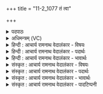 +++
title = "11-2_1077 तं त्वा"

+++
<details><summary>पदपाठः</summary>

तम्। त्वा꣣। वि꣡प्राः꣢꣯। वि। प्राः꣣। वचो। वि꣡दः꣢। व꣣चः। वि꣡दः꣢꣯। प꣡रि꣢꣯। कृ꣣ण्वन्ति। धर्णसि꣢म्। सम्। त्वा꣣। मृजन्ति। आय꣡वः꣢। १०७७।
</details>

<details><summary>अधिमन्त्रम् (VC)</summary>

- पवमानः सोमः
- कश्यपो मारीचः
- गायत्री
- षड्जः
</details>

<details><summary>हिन्दी : आचार्य रामनाथ वेदालंकार - विषयः</summary>

अगले मन्त्र में फिर गुरु-शिष्य का ही विषय है।
</details>

<details><summary>हिन्दी : आचार्य रामनाथ वेदालंकार - पदार्थः</summary>

पदार्थान्वय -  हे शिष्य ! (धर्णसिम्) विद्या का ग्रहण करनेवाले, (तं त्वा) गुरुकुल में प्रविष्ट हुए उस तुझको (वचोविदः) सम्पूर्ण वाङ्ग्मय के ज्ञानी (विप्राः)ब्राह्मण गुरुजन (परिष्कृण्वन्ति) परिष्कृत करते हैं, (आयवः) क्रियाशील आचार्य लोग (त्वा) तुझे (सं मृजन्ति) भली-भाँति शुद्ध करते एवं सद्गुणों से अलङ्कृत करते हैं ॥२॥
</details>

<details><summary>हिन्दी : आचार्य रामनाथ वेदालंकार - भावार्थः</summary>

भावार्थ -  गुरुओं का यह कर्तव्य है कि वे विद्या और सदाचार के दान से शिष्यों के हृदयों को परिष्कृत,शुद्ध और अलङ्कृत करें ॥२॥
</details>

<details><summary>संस्कृत : आचार्य रामनाथ वेदालंकार - विषयः</summary>

अथ पुनरपि गुरुशिष्यविषयमेवाह।
</details>

<details><summary>संस्कृत : आचार्य रामनाथ वेदालंकार - पदार्थः</summary>

पदार्थान्वय -  हे शिष्य ! (धर्णसिम्) विद्याया ग्रहीतारम्, (तं त्वा) गुरुकुलं प्रविष्टं तादृशं त्वाम् (वचोविदः) निखिलवाङ्मयस्य वेत्तारः (विप्राः) ब्राह्मणा गुरुजनाः (परिष्कृण्वन्ति) परिष्कुर्वन्ति, (आयवः) क्रियाशीलाः आचार्याः[यन्ति क्रियातत्परास्तिष्ठन्तीति आयवः। इण् गतौ धातोः ‘छन्दसीणः’ उ० १।२ इत्यनेन उण् प्रत्ययः।] (त्वा) त्वाम् (सं मृजन्ति) सम्यक् शोधयन्ति,सद्गुणैः सम्यगलङ्कुर्वन्ति च ॥२॥
</details>

<details><summary>संस्कृत : आचार्य रामनाथ वेदालंकार - भावार्थः</summary>

भावार्थ -  गुरूणामिदं कर्त्तव्यं यत्ते विद्यायाः सदाचारस्य च दानेन शिष्याणां हृदयानि परिष्कृतानि शुद्धान्यलङ्कृतानि च कुर्वन्तु ॥२॥
</details>

<details><summary>संस्कृत : आचार्य रामनाथ वेदालंकार - पादटिप्पनी</summary>

टिप्पनी -   १. ऋ० ९।६४।२३,‘धर्णसिम्’ इत्यत्र ‘वे॒धसः॑’।
</details>